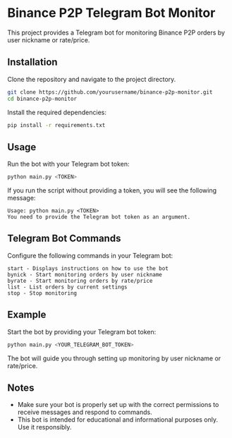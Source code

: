# Binance P2P Telegram Bot Monitor

This project provides a Telegram bot for monitoring Binance P2P orders by user nickname or rate/price.

## Installation

Clone the repository and navigate to the project directory.
```bash
git clone https://github.com/yourusername/binance-p2p-monitor.git
cd binance-p2p-monitor
```

Install the required dependencies:
```bash
pip install -r requirements.txt
```

## Usage

Run the bot with your Telegram bot token:
```bash
python main.py <TOKEN>
```

If you run the script without providing a token, you will see the following message:
```
Usage: python main.py <TOKEN>
You need to provide the Telegram bot token as an argument.
```

## Telegram Bot Commands

Configure the following commands in your Telegram bot:
```
start - Displays instructions on how to use the bot
bynick - Start monitoring orders by user nickname
byrate - Start monitoring orders by rate/price
list - List orders by current settings
stop - Stop monitoring
```

## Example

Start the bot by providing your Telegram bot token:
```bash
python main.py <YOUR_TELEGRAM_BOT_TOKEN>
```

The bot will guide you through setting up monitoring by user nickname or rate/price.

## Notes

- Make sure your bot is properly set up with the correct permissions to receive messages and respond to commands.
- This bot is intended for educational and informational purposes only. Use it responsibly.
